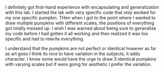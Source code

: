 I definitely got first-hand experience with encapsulating and generalization with this lab.
I started the lab with very specific code that only worked for my one specific pumpkin.
THen when I got to the point where I wanted to draw multiple pumpkins with different scales, the
positions of everything got totally messed up. I wish I was warned about being sure to generalize
my code before I had gotten it all working and then realized it was too specific and had to rewrite
everything.

I understand that the pumpkins are not perfect or identical however as far as art goes I think its 
nice to have variation in the subjects, it adds character. I know some would have the urge to draw
3 identical pumpkins with varying scales but if were going for aesthetic I prefer the variation.